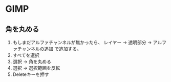 # GIMP

## 角を丸める

1. もしまだアルファチャンネルが無かったら、 レイヤー → 透明部分 → アルファチャンネルの追加 で追加する。
2. すべてを選択
3. 選択 → 角を丸める
4. 選択 → 選択範囲を反転
5. Deleteキーを押す

